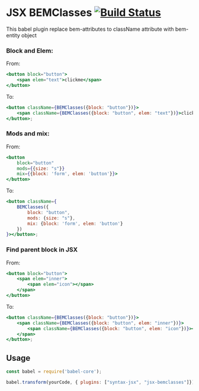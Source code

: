 # JSX BEMClasses [![Build Status][ci-img]][ci]

This babel plugin replace bem-attributes to className attribute with bem-entity object 

[ci-img]:  https://travis-ci.org/Silvestr-b/jsx-bemclasses.svg
[ci]:      https://travis-ci.org/Silvestr-b/jsx-bemclasses

### Block and Elem:
From:
```jsx
<button block="button">
	<span elem="text">clickme</span>
</button>
```
To:
```jsx
<button className={BEMClasses({block: "button"})}>
	<span className={BEMClasses({block: "button", elem: "text"})}>clickme</span>
</button>;
```
### Mods and mix:
From:
```jsx
<button 
	block="button" 
	mods={{size: "s"}} 
	mix={{block: 'form', elem: 'button'}}>
</button>
```
To:
```jsx
<button className={
	BEMClasses({
		block: "button", 
		mods: {size: "s"}, 
		mix: {block: 'form', elem: 'button'}
	})
}></button>;
```
### Find parent block in JSX
From:
```jsx
<button block="button">
	<span elem="inner">
		<span elem="icon"></span>
	</span>
</button>
```
To:
```jsx
<button className={BEMClasses({block: "button"})}>
	<span className={BEMClasses({block: "button", elem: "inner"})}>
		<span className={BEMClasses({block: "button", elem: "icon"})}></span>
	</span>
</button>;
```

## Usage

```js
const babel = require('babel-core');

babel.transform(yourCode, { plugins: ["syntax-jsx", "jsx-bemclasses"]}).code)

```

